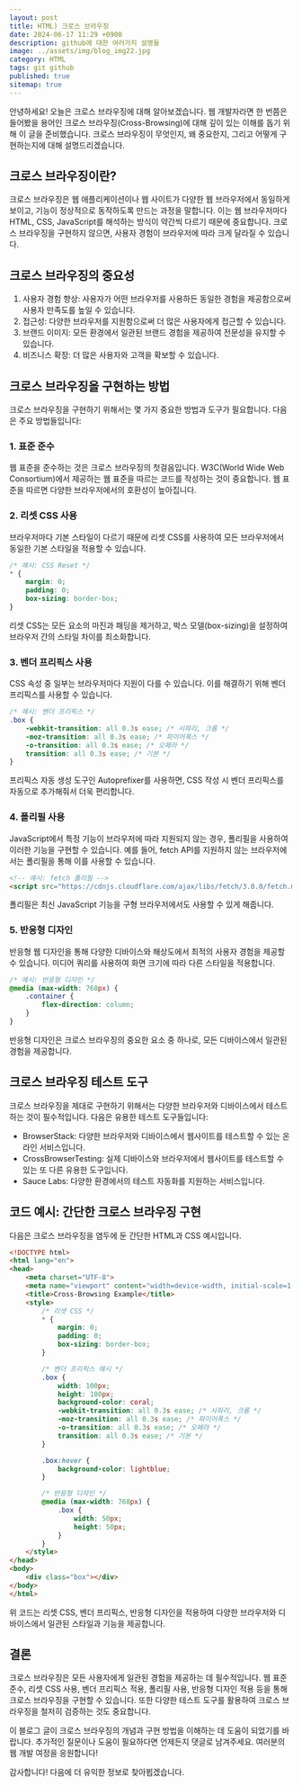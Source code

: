```yaml
---
layout: post
title: HTML) 크로스 브라우징
date: 2024-06-17 11:29 +0900
description: github에 대한 여러가지 설명들
image: ../assets/img/blog_img22.jpg
category: HTML
tags: git github
published: true
sitemap: true
---
```


안녕하세요! 오늘은 크로스 브라우징에 대해 알아보겠습니다.
웹 개발자라면 한 번쯤은 들어봤을 용어인 크로스 브라우징(Cross-Browsing)에 대해 깊이 있는 이해를 돕기 위해 이 글을 준비했습니다. 크로스 브라우징이 무엇인지, 왜 중요한지, 그리고 어떻게 구현하는지에 대해 설명드리겠습니다.

## 크로스 브라우징이란?
크로스 브라우징은 웹 애플리케이션이나 웹 사이트가 다양한 웹 브라우저에서 동일하게 보이고, 기능이 정상적으로 동작하도록 만드는 과정을 말합니다. 이는 웹 브라우저마다 HTML, CSS, JavaScript를 해석하는 방식이 약간씩 다르기 때문에 중요합니다. 크로스 브라우징을 구현하지 않으면, 사용자 경험이 브라우저에 따라 크게 달라질 수 있습니다.

## 크로스 브라우징의 중요성
1. 사용자 경험 향상: 사용자가 어떤 브라우저를 사용하든 동일한 경험을 제공함으로써 사용자 만족도를 높일 수 있습니다.
2. 접근성: 다양한 브라우저를 지원함으로써 더 많은 사용자에게 접근할 수 있습니다.
3. 브랜드 이미지: 모든 환경에서 일관된 브랜드 경험을 제공하여 전문성을 유지할 수 있습니다.
4. 비즈니스 확장: 더 많은 사용자와 고객을 확보할 수 있습니다.

## 크로스 브라우징을 구현하는 방법
크로스 브라우징을 구현하기 위해서는 몇 가지 중요한 방법과 도구가 필요합니다. 다음은 주요 방법들입니다:

### 1. 표준 준수
웹 표준을 준수하는 것은 크로스 브라우징의 첫걸음입니다. W3C(World Wide Web Consortium)에서 제공하는 웹 표준을 따르는 코드를 작성하는 것이 중요합니다. 웹 표준을 따르면 다양한 브라우저에서의 호환성이 높아집니다.

### 2. 리셋 CSS 사용
브라우저마다 기본 스타일이 다르기 때문에 리셋 CSS를 사용하여 모든 브라우저에서 동일한 기본 스타일을 적용할 수 있습니다.

````css
/* 예시: CSS Reset */
* {
    margin: 0;
    padding: 0;
    box-sizing: border-box;
}
````

리셋 CSS는 모든 요소의 마진과 패딩을 제거하고, 박스 모델(box-sizing)을 설정하여 브라우저 간의 스타일 차이를 최소화합니다.

### 3. 벤더 프리픽스 사용
CSS 속성 중 일부는 브라우저마다 지원이 다를 수 있습니다. 이를 해결하기 위해 벤더 프리픽스를 사용할 수 있습니다.

````css
/* 예시: 벤더 프리픽스 */
.box {
    -webkit-transition: all 0.3s ease; /* 사파리, 크롬 */
    -moz-transition: all 0.3s ease; /* 파이어폭스 */
    -o-transition: all 0.3s ease; /* 오페라 */
    transition: all 0.3s ease; /* 기본 */
}
````
프리픽스 자동 생성 도구인 Autoprefixer를 사용하면, CSS 작성 시 벤더 프리픽스를 자동으로 추가해줘서 더욱 편리합니다.

### 4. 폴리필 사용
JavaScript에서 특정 기능이 브라우저에 따라 지원되지 않는 경우, 폴리필을 사용하여 이러한 기능을 구현할 수 있습니다. 예를 들어, fetch API를 지원하지 않는 브라우저에서는 폴리필을 통해 이를 사용할 수 있습니다.

````html
<!-- 예시: fetch 폴리필 -->
<script src="https://cdnjs.cloudflare.com/ajax/libs/fetch/3.0.0/fetch.min.js"></script>
````

폴리필은 최신 JavaScript 기능을 구형 브라우저에서도 사용할 수 있게 해줍니다.

### 5. 반응형 디자인
반응형 웹 디자인을 통해 다양한 디바이스와 해상도에서 최적의 사용자 경험을 제공할 수 있습니다. 미디어 쿼리를 사용하여 화면 크기에 따라 다른 스타일을 적용합니다.

````css
/* 예시: 반응형 디자인 */
@media (max-width: 768px) {
    .container {
        flex-direction: column;
    }
}
````
반응형 디자인은 크로스 브라우징의 중요한 요소 중 하나로, 모든 디바이스에서 일관된 경험을 제공합니다.

## 크로스 브라우징 테스트 도구
크로스 브라우징을 제대로 구현하기 위해서는 다양한 브라우저와 디바이스에서 테스트하는 것이 필수적입니다. 다음은 유용한 테스트 도구들입니다:

- BrowserStack: 다양한 브라우저와 디바이스에서 웹사이트를 테스트할 수 있는 온라인 서비스입니다.
- CrossBrowserTesting: 실제 디바이스와 브라우저에서 웹사이트를 테스트할 수 있는 또 다른 유용한 도구입니다.
- Sauce Labs: 다양한 환경에서의 테스트 자동화를 지원하는 서비스입니다.

## 코드 예시: 간단한 크로스 브라우징 구현
다음은 크로스 브라우징을 염두에 둔 간단한 HTML과 CSS 예시입니다.

````html
<!DOCTYPE html>
<html lang="en">
<head>
    <meta charset="UTF-8">
    <meta name="viewport" content="width=device-width, initial-scale=1.0">
    <title>Cross-Browsing Example</title>
    <style>
        /* 리셋 CSS */
        * {
            margin: 0;
            padding: 0;
            box-sizing: border-box;
        }

        /* 벤더 프리픽스 예시 */
        .box {
            width: 100px;
            height: 100px;
            background-color: coral;
            -webkit-transition: all 0.3s ease; /* 사파리, 크롬 */
            -moz-transition: all 0.3s ease; /* 파이어폭스 */
            -o-transition: all 0.3s ease; /* 오페라 */
            transition: all 0.3s ease; /* 기본 */
        }

        .box:hover {
            background-color: lightblue;
        }

        /* 반응형 디자인 */
        @media (max-width: 768px) {
            .box {
                width: 50px;
                height: 50px;
            }
        }
    </style>
</head>
<body>
    <div class="box"></div>
</body>
</html>
````

위 코드는 리셋 CSS, 벤더 프리픽스, 반응형 디자인을 적용하여 다양한 브라우저와 디바이스에서 일관된 스타일과 기능을 제공합니다.

## 결론
크로스 브라우징은 모든 사용자에게 일관된 경험을 제공하는 데 필수적입니다. 웹 표준 준수, 리셋 CSS 사용, 벤더 프리픽스 적용, 폴리필 사용, 반응형 디자인 적용 등을 통해 크로스 브라우징을 구현할 수 있습니다. 또한 다양한 테스트 도구를 활용하여 크로스 브라우징을 철저히 검증하는 것도 중요합니다.    
    
이 블로그 글이 크로스 브라우징의 개념과 구현 방법을 이해하는 데 도움이 되었기를 바랍니다. 추가적인 질문이나 도움이 필요하다면 언제든지 댓글로 남겨주세요. 여러분의 웹 개발 여정을 응원합니다!    
    
감사합니다! 다음에 더 유익한 정보로 찾아뵙겠습니다.    